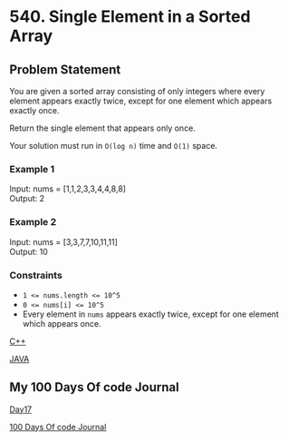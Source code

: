 # 540. Single Element in a Sorted Array

## Problem Statement

You are given a sorted array consisting of only integers where every element appears exactly twice, except for one element which appears exactly once.

Return the single element that appears only once.

Your solution must run in `O(log n)` time and `O(1)` space.

### Example 1

Input: nums = [1,1,2,3,3,4,4,8,8]  
Output: 2

### Example 2

Input: nums = [3,3,7,7,10,11,11]  
Output: 10

### Constraints

- `1 <= nums.length <= 10^5`
- `0 <= nums[i] <= 10^5`
- Every element in `nums` appears exactly twice, except for one element which appears once.

[C++](https://github.com/infopkrajput/DSA/blob/main/LeetCode/11.%20Container%20With%20Most%20Water/Solution.cpp)

[JAVA](https://github.com/infopkrajput/DSA/blob/main/LeetCode/11.%20Container%20With%20Most%20Water/Main.java)

## My 100 Days Of code Journal

[Day17](https://splashy-zone-afc.notion.site/Day-17-12049fd54d9980d2baded49f3a379ebc?pvs=4)

[100 Days Of code Journal](https://splashy-zone-afc.notion.site/100-Days-of-Code-Journal-11349fd54d99805f86defe8d1c3b0f78?pvs=4)
